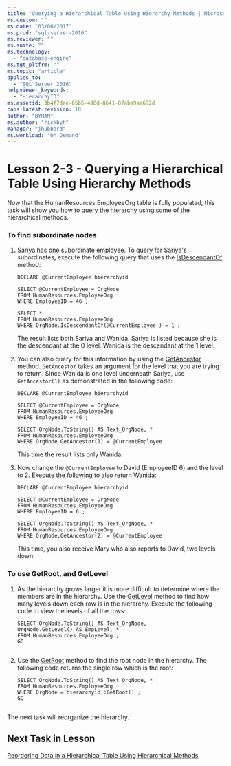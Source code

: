 ```yaml
---
title: "Querying a Hierarchical Table Using Hierarchy Methods | Microsoft Docs"
ms.custom: ""
ms.date: "03/06/2017"
ms.prod: "sql-server-2016"
ms.reviewer: ""
ms.suite: ""
ms.technology: 
  - "database-engine"
ms.tgt_pltfrm: ""
ms.topic: "article"
applies_to: 
  - "SQL Server 2016"
helpviewer_keywords: 
  - "HierarchyID"
ms.assetid: 3b4f7dae-65b5-4d8d-8641-87aba9aa692d
caps.latest.revision: 18
author: "BYHAM"
ms.author: "rickbyh"
manager: "jhubbard"
ms.workload: "On Demand"
---
```

# Lesson 2-3 - Querying a Hierarchical Table Using Hierarchy Methods
Now that the HumanResources.EmployeeOrg table is fully populated, this task will show you how to query the hierarchy using some of the hierarchical methods.  
  
### To find subordinate nodes  
  
1.  Sariya has one subordinate employee. To query for Sariya's subordinates, execute the following query that uses the [IsDescendantOf](../../t-sql/data-types/isdescendantof-database-engine.md) method:  
  
    ```  
    DECLARE @CurrentEmployee hierarchyid  
  
    SELECT @CurrentEmployee = OrgNode  
    FROM HumanResources.EmployeeOrg  
    WHERE EmployeeID = 46 ;  
  
    SELECT *  
    FROM HumanResources.EmployeeOrg  
    WHERE OrgNode.IsDescendantOf(@CurrentEmployee ) = 1 ;  
    ```  
  
    The result lists both Sariya and Wanida. Sariya is listed because she is the descendant at the 0 level. Wanida is the descendant at the 1 level.  
  
2.  You can also query for this information by using the [GetAncestor](../../t-sql/data-types/getancestor-database-engine.md) method. `GetAncestor` takes an argument for the level that you are trying to return. Since Wanida is one level underneath Sariya, use `GetAncestor(1)` as demonstrated in the following code:  
  
    ```  
    DECLARE @CurrentEmployee hierarchyid  
  
    SELECT @CurrentEmployee = OrgNode  
    FROM HumanResources.EmployeeOrg  
    WHERE EmployeeID = 46 ;  
  
    SELECT OrgNode.ToString() AS Text_OrgNode, *  
    FROM HumanResources.EmployeeOrg  
    WHERE OrgNode.GetAncestor(1) = @CurrentEmployee  
    ```  
  
    This time the result lists only Wanida.  
  
3.  Now change the `@CurrentEmployee` to David (EmployeeID 6) and the level to 2. Execute the following to also return Wanida:  
  
    ```  
    DECLARE @CurrentEmployee hierarchyid  
  
    SELECT @CurrentEmployee = OrgNode  
    FROM HumanResources.EmployeeOrg  
    WHERE EmployeeID = 6 ;  
  
    SELECT OrgNode.ToString() AS Text_OrgNode, *  
    FROM HumanResources.EmployeeOrg  
    WHERE OrgNode.GetAncestor(2) = @CurrentEmployee  
    ```  
  
    This time, you also receive Mary who also reports to David, two levels down.  
  
### To use GetRoot, and GetLevel  
  
1.  As the hierarchy grows larger it is more difficult to determine where the members are in the hierarchy. Use the [GetLevel](../../t-sql/data-types/getlevel-database-engine.md) method to find how many levels down each row is in the hierarchy. Execute the following code to view the levels of all the rows:  
  
    ```  
    SELECT OrgNode.ToString() AS Text_OrgNode,   
    OrgNode.GetLevel() AS EmpLevel, *  
    FROM HumanResources.EmployeeOrg ;  
    GO  
  
    ```  
  
2.  Use the [GetRoot](../../t-sql/data-types/getroot-database-engine.md) method to find the root node in the hierarchy. The following code returns the single row which is the root:  
  
    ```  
    SELECT OrgNode.ToString() AS Text_OrgNode, *  
    FROM HumanResources.EmployeeOrg  
    WHERE OrgNode = hierarchyid::GetRoot() ;  
    GO  
  
    ```  
  
The next task will reorganize the hierarchy.  
  
## Next Task in Lesson  
[Reordering Data in a Hierarchical Table Using Hierarchical Methods](../../relational-databases/tables/lesson-2-4-reordering-data-in-a-hierarchical-table-using-hierarchical-methods.md)  
  
  
  
